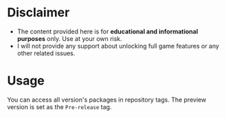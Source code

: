 # Disclaimer
- The content provided here is for **educational and informational purposes** only. Use at your own risk.
- I will not provide any support about unlocking full game features or any other related issues.
# Usage
You can access all version's packages in repository tags. The preview version is set as the `Pre-release` tag.  
